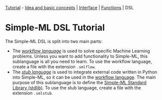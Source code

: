 [Tutorial][tutorial] - [Idea and basic concepts][tutorial_concepts] | [Interface][tutorial_interface] | [Functions][functions] | DSL


[tutorial_concepts]: ./../../Tutorial-Basic-Concepts.md
[tutorial_interface]: ./../../Tutorial-The-Simple-ML-Interface.md
[functions]: ./../../classes_and_functions.md
[dsl-tutorial]: ./../../DSL/tutorial/README.md
[tutorial]: ./../../Tutorial.md

# Simple-ML DSL Tutorial

The Simple-ML DSL is split into two main parts: 

* The _[workflow language][workflow-language]_ is used to solve specific Machine Learning problems. Unless you want to add functionality to Simple-ML, this sublanguage is all you need to learn. To use the workflow language, create a file with the extension `.smlflow`.
* The _[stub language][stub-language]_ is used to integrate external code written in Python into Simple-ML, so it can be used in the [workflow language][workflow-language]. The main purpose of this sublanguage is to define the [Simple-ML Standard Library (stdlib)][stdlib]. To use the stub language, create a file with the extension `.smlstub`.

[workflow-language]: ./workflow-language/README.md
[stub-language]: ./stub-language/README.md
[stdlib]: ../../../DSL/de.unibonn.simpleml/src/main/resources/stdlib
